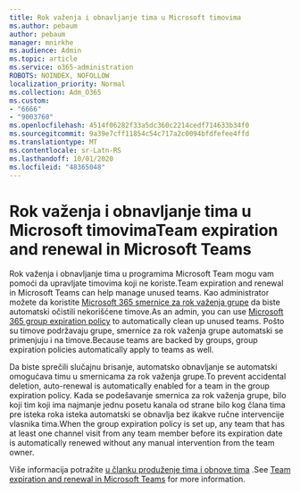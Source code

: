 ```yaml
---
title: Rok važenja i obnavljanje tima u Microsoft timovima
ms.author: pebaum
author: pebaum
manager: mnirkhe
ms.audience: Admin
ms.topic: article
ms.service: o365-administration
ROBOTS: NOINDEX, NOFOLLOW
localization_priority: Normal
ms.collection: Adm_O365
ms.custom:
- "6666"
- "9003760"
ms.openlocfilehash: 4514f06282f33a5dc360c2214cedf714633b34f0
ms.sourcegitcommit: 9a39e7cff11854c54c717a2c0094bfdfefee4ffd
ms.translationtype: MT
ms.contentlocale: sr-Latn-RS
ms.lasthandoff: 10/01/2020
ms.locfileid: "48365048"
---
```

# <a name="team-expiration-and-renewal-in-microsoft-teams"></a><span data-ttu-id="b8141-102">Rok važenja i obnavljanje tima u Microsoft timovima</span><span class="sxs-lookup"><span data-stu-id="b8141-102">Team expiration and renewal in Microsoft Teams</span></span>

<span data-ttu-id="b8141-103">Rok važenja i obnavljanje tima u programima Microsoft Team mogu vam pomoći da upravljate timovima koji ne koriste.</span><span class="sxs-lookup"><span data-stu-id="b8141-103">Team expiration and renewal in Microsoft Teams can help manage unused teams.</span></span> <span data-ttu-id="b8141-104">Kao administrator možete da koristite  [Microsoft 365 smernice za rok važenja grupe](https://docs.microsoft.com/microsoft-365/admin/create-groups/office-365-groups-expiration-policy)  da biste automatski očistili nekorišćene timove.</span><span class="sxs-lookup"><span data-stu-id="b8141-104">As an admin, you can use  [Microsoft 365 group expiration policy](https://docs.microsoft.com/microsoft-365/admin/create-groups/office-365-groups-expiration-policy)  to automatically clean up unused teams.</span></span> <span data-ttu-id="b8141-105">Pošto su timove podržavaju grupe, smernice za rok važenja grupe automatski se primenjuju i na timove.</span><span class="sxs-lookup"><span data-stu-id="b8141-105">Because teams are backed by groups, group expiration policies automatically apply to teams as well.</span></span>

<span data-ttu-id="b8141-106">Da biste sprečili slučajnu brisanje, automatsko obnavljanje se automatski omogućava timu u smernicama za rok važenja grupe.</span><span class="sxs-lookup"><span data-stu-id="b8141-106">To prevent accidental deletion, auto-renewal is automatically enabled for a team in the group expiration policy.</span></span> <span data-ttu-id="b8141-107">Kada se podešavanje smernica za rok važenja grupe, bilo koji tim koji ima najmanje jednu posetu kanala od strane bilo kog člana tima pre isteka roka isteka automatski se obnavlja bez ikakve ručne intervencije vlasnika tima.</span><span class="sxs-lookup"><span data-stu-id="b8141-107">When the group expiration policy is set up, any team that has at least one channel visit from any team member before its expiration date is automatically renewed without any manual intervention from the team owner.</span></span>  

<span data-ttu-id="b8141-108">Više informacija potražite  [u članku produženje tima i obnove tima](https://docs.microsoft.com/microsoftteams/team-expiration-renewal)  .</span><span class="sxs-lookup"><span data-stu-id="b8141-108">See  [Team expiration and renewal in Microsoft Teams](https://docs.microsoft.com/microsoftteams/team-expiration-renewal)  for more information.</span></span>
